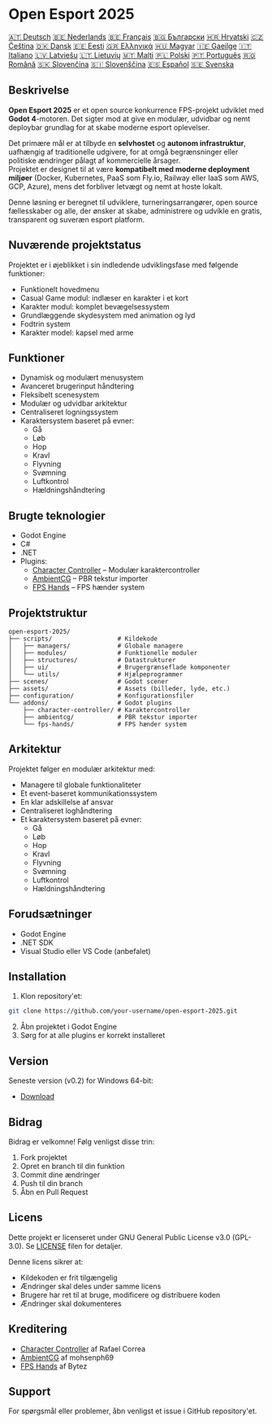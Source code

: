 # Open Esport 2025

[🇦🇹 Deutsch](deutsch.md) [🇧🇪 Nederlands](nederlands.md) [🇧🇪 Français](français.md) [🇧🇬 Български](български.md) [🇭🇷 Hrvatski](hrvatski.md) [🇨🇿 Čeština](čeština.md) [🇩🇰 Dansk](dansk.md) [🇪🇪 Eesti](eesti.md) [🇬🇷 Ελληνικά](ελληνικά.md) [🇭🇺 Magyar](magyar.md) [🇮🇪 Gaeilge](gaeilge.md) [🇮🇹 Italiano](italiano.md) [🇱🇻 Latviešu](latviešu.md) [🇱🇹 Lietuvių](lietuvių.md) [🇲🇹 Malti](malti.md) [🇵🇱 Polski](polski.md) [🇵🇹 Português](português.md) [🇷🇴 Română](română.md) [🇸🇰 Slovenčina](slovenčina.md) [🇸🇮 Slovenščina](slovenščina.md) [🇪🇸 Español](español.md) [🇸🇪 Svenska](svenska.md)

## Beskrivelse

**Open Esport 2025** er et open source konkurrence FPS-projekt udviklet med **Godot 4**-motoren. Det sigter mod at give en modulær, udvidbar og nemt deploybar grundlag for at skabe moderne esport oplevelser.

Det primære mål er at tilbyde en **selvhostet** og **autonom infrastruktur**, uafhængig af traditionelle udgivere, for at omgå begrænsninger eller politiske ændringer pålagt af kommercielle årsager.  
Projektet er designet til at være **kompatibelt med moderne deployment miljøer** (Docker, Kubernetes, PaaS som Fly.io, Railway eller IaaS som AWS, GCP, Azure), mens det forbliver letvægt og nemt at hoste lokalt.

Denne løsning er beregnet til udviklere, turneringsarrangører, open source fællesskaber og alle, der ønsker at skabe, administrere og udvikle en gratis, transparent og suveræn esport platform.

## Nuværende projektstatus
Projektet er i øjeblikket i sin indledende udviklingsfase med følgende funktioner:
- Funktionelt hovedmenu
- Casual Game modul: indlæser en karakter i et kort
- Karakter modul: komplet bevægelsessystem
- Grundlæggende skydesystem med animation og lyd
- Fodtrin system
- Karakter model: kapsel med arme

## Funktioner
- Dynamisk og modulært menusystem
- Avanceret brugerinput håndtering
- Fleksibelt scenesystem
- Modulær og udvidbar arkitektur
- Centraliseret logningssystem
- Karaktersystem baseret på evner:
  - Gå
  - Løb
  - Hop
  - Kravl
  - Flyvning
  - Svømning
  - Luftkontrol
  - Hældningshåndtering

## Brugte teknologier
- Godot Engine
- C#
- .NET
- Plugins:
  - [Character Controller](https://github.com/expressobits/character-controller) – Modulær karaktercontroller
  - [AmbientCG](https://github.com/mohsenph69/godot-ambientcg) – PBR tekstur importer
  - [FPS Hands](https://codeberg.org/Bytez/godot-fps-hands) – FPS hænder system

## Projektstruktur
```
open-esport-2025/
├── scripts/                  # Kildekode
│   ├── managers/             # Globale managere
│   ├── modules/              # Funktionelle moduler
│   ├── structures/           # Datastrukturer
│   ├── ui/                   # Brugergrænseflade komponenter
│   └── utils/                # Hjælpeprogrammer
├── scenes/                   # Godot scener
├── assets/                   # Assets (billeder, lyde, etc.)
├── configuration/            # Konfigurationsfiler
└── addons/                   # Godot plugins
    ├── character-controller/ # Karaktercontroller
    ├── ambientcg/            # PBR tekstur importer
    └── fps-hands/            # FPS hænder system
```

## Arkitektur
Projektet følger en modulær arkitektur med:
- Managere til globale funktionaliteter
- Et event-baseret kommunikationssystem
- En klar adskillelse af ansvar
- Centraliseret loghåndtering
- Et karaktersystem baseret på evner:
  - Gå
  - Løb
  - Hop
  - Kravl
  - Flyvning
  - Svømning
  - Luftkontrol
  - Hældningshåndtering

## Forudsætninger
- Godot Engine
- .NET SDK
- Visual Studio eller VS Code (anbefalet)

## Installation
1. Klon repository'et:
```bash
git clone https://github.com/your-username/open-esport-2025.git
```
2. Åbn projektet i Godot Engine
3. Sørg for at alle plugins er korrekt installeret

## Version
Seneste version (v0.2) for Windows 64-bit:
- [Download](https://antisys.fr/Games/openesport2025/Open-eSport-2025-v0.2.7z)

## Bidrag
Bidrag er velkomne! Følg venligst disse trin:
1. Fork projektet
2. Opret en branch til din funktion
3. Commit dine ændringer
4. Push til din branch
5. Åbn en Pull Request

## Licens
Dette projekt er licenseret under GNU General Public License v3.0 (GPL-3.0). Se [LICENSE](LICENSE) filen for detaljer.

Denne licens sikrer at:
- Kildekoden er frit tilgængelig
- Ændringer skal deles under samme licens
- Brugere har ret til at bruge, modificere og distribuere koden
- Ændringer skal dokumenteres

## Kreditering
- [Character Controller](https://github.com/expressobits/character-controller) af Rafael Correa
- [AmbientCG](https://github.com/mohsenph69/godot-ambientcg) af mohsenph69
- [FPS Hands](https://codeberg.org/Bytez/godot-fps-hands) af Bytez

## Support
For spørgsmål eller problemer, åbn venligst et issue i GitHub repository'et. 